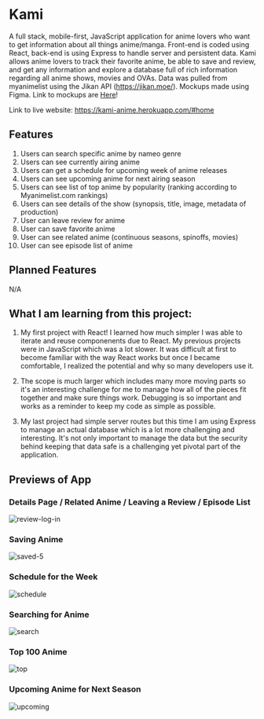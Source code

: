 # Kami

A full stack, mobile-first, JavaScript application for anime lovers who want to get information about all things anime/manga. Front-end is coded using React, back-end is using Express to handle server and persistent data. Kami allows anime lovers to track their favorite anime, be able to save and review, and get any information and explore a database full of rich information regarding all anime shows, movies and OVAs. Data was pulled from myanimelist using the Jikan API (https://jikan.moe/). Mockups made using Figma. Link to mockups are <a href='https://www.figma.com/file/Uz0XAKY2A5gUNNIWM7LRpV/Final-Project---Osama-Khan?node-id=22%3A527'>Here</a>!

Link to live website: https://kami-anime.herokuapp.com/#home

## Features
1. Users can search specific anime by nameo genre
2. Users can see currently airing anime
3. Users can get a schedule for upcoming week of anime releases
4. Users can see upcoming anime for next airing season
5. Users can see list of top anime by popularity (ranking according to Myanimelist.com rankings)
6. Users can see details of the show (synopsis, title, image, metadata of production)
7. User can leave review for anime
8. User can save favorite anime
9. User can see related anime (continuous seasons, spinoffs, movies)
10. User can see episode list of anime

## Planned Features
N/A

## What I am learning from this project:

1. My first project with React! I learned how much simpler I was able to iterate and reuse componenents due to React. My previous projects were in JavaScript which was a lot slower. It was difficult at first to become familiar with the way React works but once I became comfortable, I realized the potential and why so many developers use it.

2. The scope is much larger which includes many more moving parts so it's an interesting challenge for me to manage how all of the pieces fit together and make sure things work. Debugging is so important and works as a reminder to keep my code as simple as possible.

3. My last project had simple server routes but this time I am using Express to manage an actual database which is a lot more challenging and interesting. It's not only important to manage the data but the security behind keeping that data safe is a challenging yet pivotal part of the application.

## Previews of App

### Details Page / Related Anime / Leaving a Review / Episode List
![review-log-in](https://user-images.githubusercontent.com/63980419/170356427-fb0a8dde-e25f-4952-98c0-65de6e7cac2f.gif)


### Saving Anime
![saved-5](https://user-images.githubusercontent.com/63980419/170356458-8a5996e6-e315-42db-aa6a-da68222780c1.gif)


### Schedule for the Week
![schedule](https://user-images.githubusercontent.com/63980419/170356480-bb0cfa7a-dc2e-45b4-85c0-f35b46aee115.gif)


### Searching for Anime
![search](https://user-images.githubusercontent.com/63980419/170357013-33dd71e8-aad6-4dee-8fc2-5986219ac79e.gif)


### Top 100 Anime
![top](https://user-images.githubusercontent.com/63980419/170356588-f6adb021-a6a7-4ab1-a3a5-5d18e8f84b80.gif)
 </br>

### Upcoming Anime for Next Season
![upcoming](https://user-images.githubusercontent.com/63980419/170356657-629e6bd9-4809-482b-8104-80fdc7a76c18.gif)

